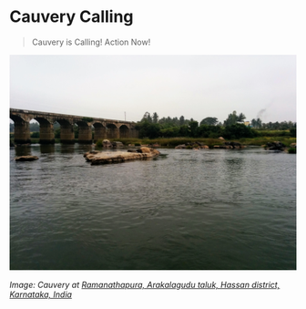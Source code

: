 # Cauvery Calling

> Cauvery is Calling! Action Now!

![](static/images/Cauvery.jpg)

_Image: Cauvery at [Ramanathapura, Arakalagudu taluk, Hassan district, Karnataka, India](https://www.openstreetmap.org/node/660454338)_

